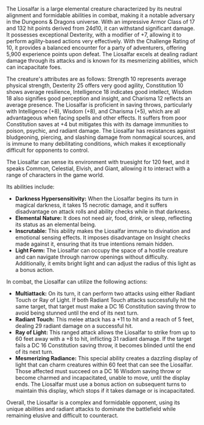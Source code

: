 The Liosalfar is a large elemental creature characterized by its neutral alignment and formidable abilities in combat, making it a notable adversary in the Dungeons & Dragons universe. With an impressive Armor Class of 17 and 132 hit points derived from 24d10, it can withstand significant damage. It possesses exceptional Dexterity, with a modifier of +7, allowing it to perform agility-based actions very effectively. With the Challenge Rating of 10, it provides a balanced encounter for a party of adventurers, offering 5,900 experience points upon defeat. The Liosalfar excels at dealing radiant damage through its attacks and is known for its mesmerizing abilities, which can incapacitate foes.

The creature's attributes are as follows: Strength 10 represents average physical strength, Dexterity 25 offers very good agility, Constitution 10 shows average resilience, Intelligence 18 indicates good intellect, Wisdom 18 also signifies good perception and insight, and Charisma 12 reflects an average presence. The Liosalfar is proficient in saving throws, particularly with Intelligence (+8), Wisdom (+8), and Charisma (+5), which are all advantageous when facing spells and other effects. It suffers from poor Constitution saves at +4 but mitigates this with its damage immunities to poison, psychic, and radiant damage. The Liosalfar has resistances against bludgeoning, piercing, and slashing damage from nonmagical sources, and is immune to many debilitating conditions, which makes it exceptionally difficult for opponents to control.

The Liosalfar can sense its environment with truesight for 120 feet, and it speaks Common, Celestial, Elvish, and Giant, allowing it to interact with a range of characters in the game world. 

Its abilities include:

- **Darkness Hypersensitivity:** When the Liosalfar begins its turn in magical darkness, it takes 15 necrotic damage, and it suffers disadvantage on attack rolls and ability checks while in that darkness.
- **Elemental Nature:** It does not need air, food, drink, or sleep, reflecting its status as an elemental being.
- **Inscrutable:** This ability makes the Liosalfar immune to divination and emotional sensing effects. It imposes disadvantage on Insight checks made against it, ensuring that its true intentions remain hidden.
- **Light Form:** The Liosalfar can occupy the space of a hostile creature and can navigate through narrow openings without difficulty. Additionally, it emits bright light and can adjust the radius of this light as a bonus action.

In combat, the Liosalfar can utilize the following actions:

- **Multiattack:** On its turn, it can perform two attacks using either Radiant Touch or Ray of Light. If both Radiant Touch attacks successfully hit the same target, that target must make a DC 16 Constitution saving throw to avoid being stunned until the end of its next turn.
- **Radiant Touch:** This melee attack has a +11 to hit and a reach of 5 feet, dealing 29 radiant damage on a successful hit.
- **Ray of Light:** This ranged attack allows the Liosalfar to strike from up to 60 feet away with a +8 to hit, inflicting 31 radiant damage. If the target fails a DC 16 Constitution saving throw, it becomes blinded until the end of its next turn.
- **Mesmerizing Radiance:** This special ability creates a dazzling display of light that can charm creatures within 60 feet that can see the Liosalfar. Those affected must succeed on a DC 16 Wisdom saving throw or become charmed and incapacitated, unable to move, until the display ends. The Liosalfar must use a bonus action on subsequent turns to maintain this display, which stops if it takes damage or is incapacitated.

Overall, the Liosalfar is a complex and formidable opponent, using its unique abilities and radiant attacks to dominate the battlefield while remaining elusive and difficult to counteract.